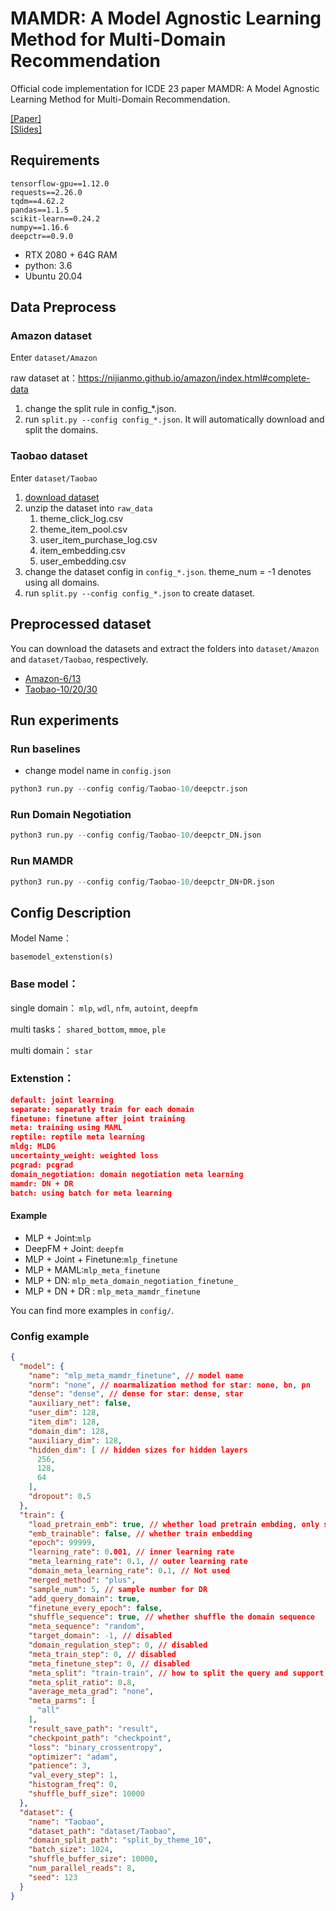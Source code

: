 # MAMDR: A Model Agnostic Learning Method for Multi-Domain Recommendation
Official code implementation for ICDE 23 paper MAMDR: A Model Agnostic Learning Method for Multi-Domain Recommendation.

[\[Paper\]](https://arxiv.org/abs/2202.12524)   
[\[Slides\]](./ICDE-23-Slides-MAMDR.pdf)  
## Requirements
```text
tensorflow-gpu==1.12.0
requests==2.26.0
tqdm==4.62.2
pandas==1.1.5
scikit-learn==0.24.2
numpy==1.16.6
deepctr==0.9.0
```
* RTX 2080 + 64G RAM
* python: 3.6
* Ubuntu 20.04
## Data Preprocess

### Amazon dataset
Enter `dataset/Amazon`

raw dataset at：https://nijianmo.github.io/amazon/index.html#complete-data
1. change the split rule in config_*.json.
2. run `split.py --config config_*.json`. It will automatically download and split the domains.

### Taobao dataset
Enter `dataset/Taobao`
1. [download dataset](https://tianchi.aliyun.com/dataset/dataDetail?dataId=9716)
2. unzip the dataset into `raw_data`
   1. theme_click_log.csv
   2. theme_item_pool.csv
   3. user_item_purchase_log.csv
   4. item_embedding.csv
   5. user_embedding.csv
3. change the dataset config in `config_*.json`. theme_num = -1 denotes using all domains.
4. run `split.py --config config_*.json` to create dataset.

## Preprocessed dataset
You can download the datasets and extract the folders into `dataset/Amazon` and `dataset/Taobao`, respectively.
* [Amazon-6/13](https://drive.google.com/file/d/1JpzaDZioLTlGMJdiLIvrP8m9ngOGe7dI/view?usp=sharing)
* [Taobao-10/20/30](https://drive.google.com/file/d/1L-Y6KZ5-DWKYLspaLo0oxPAQ-MxUgIKe/view?usp=sharing)
## Run experiments

### Run baselines
* change model name in `config.json`
``` python
python3 run.py --config config/Taobao-10/deepctr.json
```
### Run Domain Negotiation
``` python
python3 run.py --config config/Taobao-10/deepctr_DN.json
```
### Run MAMDR
``` python
python3 run.py --config config/Taobao-10/deepctr_DN+DR.json
```

## Config Description

Model Name：

``basemodel_extenstion(s)``

### Base model：

single domain： `mlp`, `wdl`, `nfm`, `autoint`, `deepfm`

multi tasks： `shared_bottom`, `mmoe`, `ple`

multi domain： `star`

### Extenstion：
```json
default: joint learning
separate: separatly train for each domain
finetune: finetune after joint training
meta: training using MAML
reptile: reptile meta learning
mldg: MLDG
uncertainty_weight: weighted loss
pcgrad: pcgrad        
domain_negotiation: domain negotiation meta learning
mamdr: DN + DR       
batch: using batch for meta learning
```
#### Example
* MLP + Joint:`mlp`
* DeepFM + Joint: `deepfm`
* MLP + Joint + Finetune:`mlp_finetune`
* MLP + MAML:`mlp_meta_finetune`
* MLP + DN: `mlp_meta_domain_negotiation_finetune_`
* MLP + DN + DR : `mlp_meta_mamdr_finetune`

You can find more examples in `config/`.

### Config example
```json
{
  "model": {
    "name": "mlp_meta_mamdr_finetune", // model name
    "norm": "none", // noarmalization method for star: none, bn, pn
    "dense": "dense", // dense for star: dense, star
    "auxiliary_net": false,
    "user_dim": 128,
    "item_dim": 128,
    "domain_dim": 128,
    "auxiliary_dim": 128,
    "hidden_dim": [ // hidden sizes for hidden layers
      256,
      128,
      64
    ],
    "dropout": 0.5
  },
  "train": {
    "load_pretrain_emb": true, // whether load pretrain embding, only support for Taobao
    "emb_trainable": false, // whether train embedding
    "epoch": 99999,
    "learning_rate": 0.001, // inner learning rate
    "meta_learning_rate": 0.1, // outer learning rate
    "domain_meta_learning_rate": 0.1, // Not used
    "merged_method": "plus", 
    "sample_num": 5, // sample number for DR
    "add_query_domain": true,
    "finetune_every_epoch": false,
    "shuffle_sequence": true, // whether shuffle the domain sequence
    "meta_sequence": "random",
    "target_domain": -1, // disabled
    "domain_regulation_step": 0, // disabled
    "meta_train_step": 0, // disabled
    "meta_finetune_step": 0, // disabled
    "meta_split": "train-train", // how to split the query and support set for meta-learning: train-train, meta-train/val, meta-train/val-no-exclusive
    "meta_split_ratio": 0.8,
    "average_meta_grad": "none",
    "meta_parms": [
      "all"
    ],
    "result_save_path": "result",
    "checkpoint_path": "checkpoint",
    "loss": "binary_crossentropy",
    "optimizer": "adam",
    "patience": 3,
    "val_every_step": 1,
    "histogram_freq": 0,
    "shuffle_buff_size": 10000
  },
  "dataset": {
    "name": "Taobao",
    "dataset_path": "dataset/Taobao",
    "domain_split_path": "split_by_theme_10",
    "batch_size": 1024,
    "shuffle_buffer_size": 10000,
    "num_parallel_reads": 8,
    "seed": 123
  }
}
```
